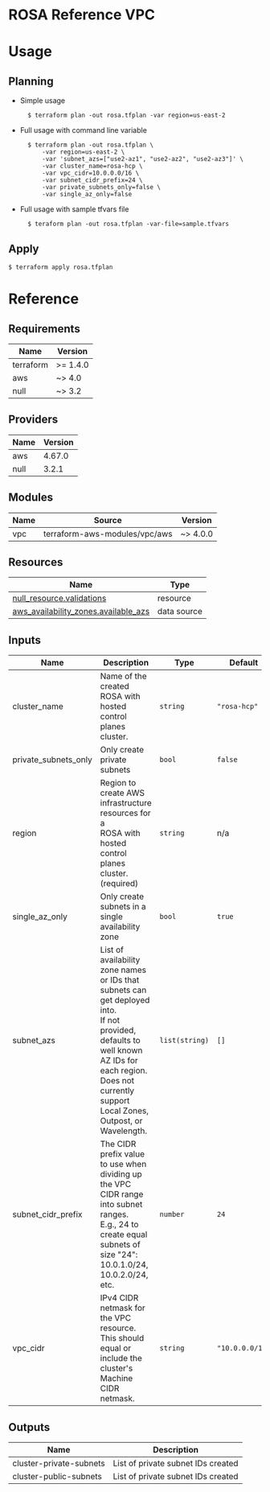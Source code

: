 # ROSA Reference VPC

# Usage

## Planning

- Simple usage

        $ terraform plan -out rosa.tfplan -var region=us-east-2

- Full usage with command line variable

        $ terraform plan -out rosa.tfplan \
            -var region=us-east-2 \
            -var 'subnet_azs=["use2-az1", "use2-az2", "use2-az3"]' \
            -var cluster_name=rosa-hcp \
            -var vpc_cidr=10.0.0.0/16 \
            -var subnet_cidr_prefix=24 \
            -var private_subnets_only=false \
            -var single_az_only=false


- Full usage with sample tfvars file

        $ teraform plan -out rosa.tfplan -var-file=sample.tfvars

## Apply

    $ terraform apply rosa.tfplan

# Reference

## Requirements

| Name | Version |
|------|---------|
| terraform | >= 1.4.0 |
| aws | ~> 4.0 |
| null | ~> 3.2 |

## Providers

| Name | Version |
|------|---------|
| aws | 4.67.0 |
| null | 3.2.1 |

## Modules

| Name | Source | Version |
|------|--------|---------|
| vpc | terraform-aws-modules/vpc/aws | ~> 4.0.0 |

## Resources

| Name | Type |
|------|------|
| [null_resource.validations](https://registry.terraform.io/providers/hashicorp/null/latest/docs/resources/resource) | resource |
| [aws_availability_zones.available_azs](https://registry.terraform.io/providers/hashicorp/aws/latest/docs/data-sources/availability_zones) | data source |

## Inputs

| Name | Description | Type | Default | Required |
|------|-------------|------|---------|:--------:|
| cluster\_name | Name of the created ROSA with hosted control planes cluster. | `string` | `"rosa-hcp"` | no |
| private\_subnets\_only | Only create private subnets | `bool` | `false` | no |
| region | Region to create AWS infrastructure resources for a<br>  ROSA with hosted control planes cluster. (required) | `string` | n/a | yes |
| single\_az\_only | Only create subnets in a single availability zone | `bool` | `true` | no |
| subnet\_azs | List of availability zone names or IDs that subnets can get deployed into.<br>  If not provided, defaults to well known AZ IDs for each region.<br>  Does not currently support Local Zones, Outpost, or Wavelength. | `list(string)` | `[]` | no |
| subnet\_cidr\_prefix | The CIDR prefix value to use when dividing up the VPC CIDR range into subnet ranges.<br>  E.g., 24 to create equal subnets of size "24": 10.0.1.0/24, 10.0.2.0/24, etc. | `number` | `24` | no |
| vpc\_cidr | IPv4 CIDR netmask for the VPC resource.<br>  This should equal or include the cluster's Machine CIDR netmask. | `string` | `"10.0.0.0/16"` | no |

## Outputs

| Name | Description |
|------|-------------|
| cluster-private-subnets | List of private subnet IDs created |
| cluster-public-subnets | List of private subnet IDs created |
